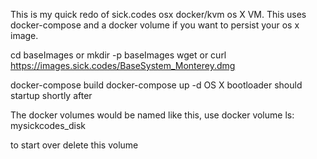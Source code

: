 This is my quick redo of sick.codes osx docker/kvm os X VM. This uses docker-compose and a docker volume if you want to persist your os x image.

cd baseImages or mkdir -p baseImages
wget or curl https://images.sick.codes/BaseSystem_Monterey.dmg

docker-compose build
docker-compose up -d
OS X bootloader should startup shortly after

The docker volumes would be named like this, use docker volume ls:
mysickcodes_disk

to start over delete this volume